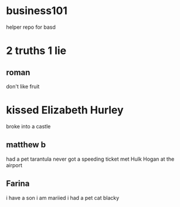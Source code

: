 # business101
helper repo for basd

# 2 truths 1 lie

## roman

don't like fruit
# kissed Elizabeth Hurley
broke into a castle

## matthew b

had a pet tarantula
never got a speeding ticket
met Hulk Hogan at the airport

## Farina

i have a son
i am mariied
i had a pet cat blacky
